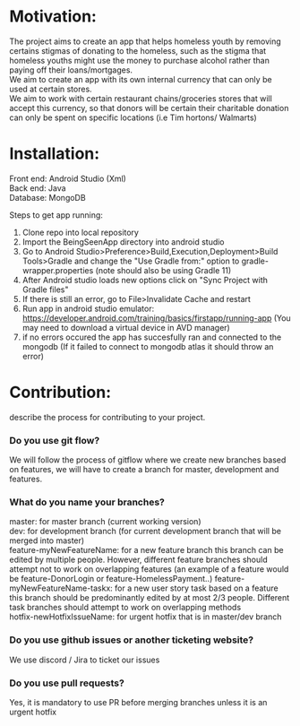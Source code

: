 # Motivation: 
The project aims to create an app that helps homeless youth by removing certains stigmas of donating to the homeless, such as the stigma that homeless youths might use the money to purchase alcohol rather than paying off their loans/mortgages.   
We aim to create an app with its own internal currency that can only be used at certain stores.   
We aim to work with certain restaurant chains/groceries stores that will accept this currency, so that donors will be certain their charitable donation can only be spent on specific locations (i.e Tim hortons/ Walmarts)    

# Installation: 
Front end: Android Studio (Xml)  
Back end: Java  
Database: MongoDB    

Steps to get app running:
1. Clone repo into local repository  
2. Import the BeingSeenApp directory into android studio   
3. Go to Android Studio>Preference>Build,Execution,Deployment>Build Tools>Gradle and change the "Use Gradle from:" option to gradle-wrapper.properties (note should also be using Gradle 11)   
4. After Android studio loads new options click on "Sync Project with Gradle files"   
5. If there is still an error, go to File>Invalidate Cache and restart  
6. Run app in android studio emulator: https://developer.android.com/training/basics/firstapp/running-app (You may need to download a virtual device in AVD manager)  
7. if no errors occured the app has succesfully ran and connected to the mongodb (If it failed to connect to mongodb atlas it should throw an error)   


# Contribution: 
describe the process for contributing to your project.   

### Do you use git flow?
We will follow the process of gitflow where we create new branches based on features, we will have to create a branch for master, development and features.   

### What do you name your branches?
master: for master branch (current working version)   
dev: for development branch (for current development branch that will be merged into master)   
feature-myNewFeatureName: for a new feature branch this branch can be edited by multiple people. However, different feature branches should attempt not to work on overlapping features (an example of a feature would be feature-DonorLogin or feature-HomelessPayment..)
feature-myNewFeatureName-taskx: for a new user story task based on a feature this branch should be predominantly edited by at most 2/3 people. Different task branches should attempt to work on overlapping methods  
hotfix-newHotfixIssueName: for urgent hotfix that is in master/dev branch

### Do you use github issues or another ticketing website?
We use discord / Jira to ticket our issues 

### Do you use pull requests?
Yes, it is mandatory to use PR before merging branches unless it is an urgent hotfix


